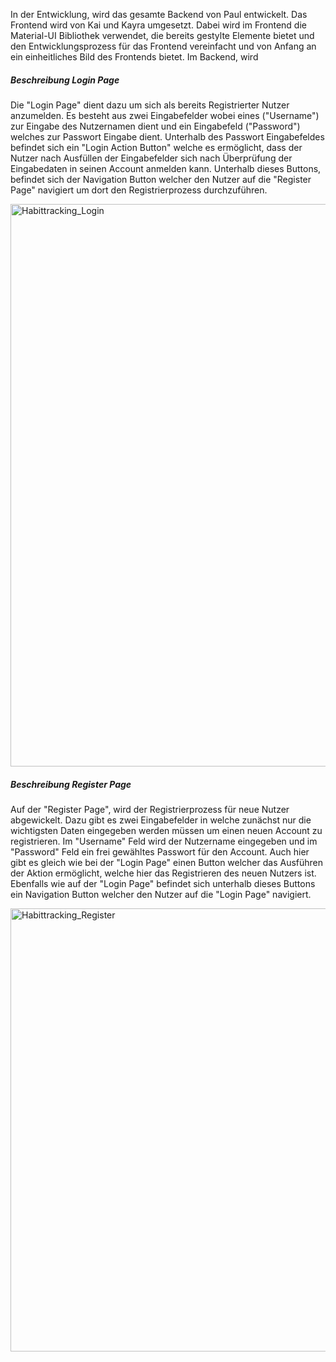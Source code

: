 In der Entwicklung, wird das gesamte Backend von Paul entwickelt. Das Frontend wird von Kai und Kayra umgesetzt. Dabei wird im Frontend die Material-UI Bibliothek verwendet, die bereits gestylte Elemente bietet und den Entwicklungsprozess für das Frontend vereinfacht und von Anfang an ein einheitliches Bild des Frontends bietet. 
Im Backend, wird 
##### Beschreibung Login Page
Die "Login Page" dient dazu um sich als bereits Registrierter Nutzer anzumelden. Es besteht aus zwei Eingabefelder wobei eines ("Username") zur Eingabe des Nutzernamen dient und ein Eingabefeld ("Password") welches zur Passwort Eingabe dient.
Unterhalb des Passwort Eingabefeldes befindet sich ein "Login Action Button" welche es ermöglicht, dass der Nutzer nach Ausfüllen der Eingabefelder sich nach Überprüfung der Eingabedaten in seinen Account anmelden kann. Unterhalb dieses Buttons, befindet sich der Navigation Button welcher den Nutzer auf die "Register Page" navigiert um dort den Registrierprozess durchzuführen. 

<img width="900" alt="Habittracking_Login" src="https://github.com/Puggingtons/habittrackingblog/assets/109343396/65a3e636-ef16-491a-bade-4e048f148afb">

##### Beschreibung Register Page
Auf der "Register Page", wird der Registrierprozess für neue Nutzer abgewickelt. Dazu gibt es zwei Eingabefelder in welche zunächst nur die wichtigsten Daten eingegeben werden müssen um einen neuen Account zu registrieren. Im "Username" Feld wird der Nutzername eingegeben und im "Password" Feld ein frei gewähltes Passwort für den Account. Auch hier gibt es gleich wie bei der "Login Page" einen Button welcher das Ausführen der Aktion ermöglicht, welche hier das Registrieren des neuen Nutzers ist. Ebenfalls wie auf der "Login Page" befindet sich unterhalb dieses Buttons ein Navigation Button welcher den Nutzer auf die "Login Page" navigiert.

<img width="709" alt="Habittracking_Register" src="https://github.com/Puggingtons/habittrackingblog/assets/109343396/bd9dbe72-2cec-49da-bc7f-8edba3640ff1">

<script src="https://utteranc.es/client.js" repo="Puggingtons/habittrackingblog" issue-term="pathname" theme="github-light" crossorigin="anonymous" async> </script> 
